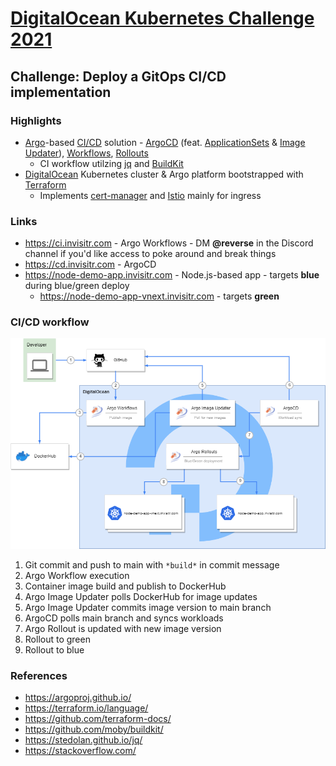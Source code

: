 # **[DigitalOcean Kubernetes Challenge 2021](https://www.digitalocean.com/community/pages/kubernetes-challenge)**

## **Challenge: Deploy a GitOps CI/CD implementation**

### **Highlights**

- [Argo](https://argoproj.github.io/)-based [CI/CD](https://en.wikipedia.org/wiki/CI/CD) solution - [ArgoCD](https://argoproj.github.io/cd) (feat. [ApplicationSets](https://argocd-applicationset.readthedocs.io/en/stable/) & [Image Updater](https://argocd-image-updater.readthedocs.io/en/stable/)), [Workflows](https://argoproj.github.io/argo-workflows/), [Rollouts](https://argoproj.github.io/argo-rollouts/)
    - CI workflow utilzing [jq](https://stedolan.github.io/jq/) and [BuildKit](https://github.com/moby/buildkit)
- [DigitalOcean](https://www.digitalocean.com) Kubernetes cluster & Argo platform bootstrapped with [Terraform](https://terraform.io)
    - Implements [cert-manager](https://cert-manager.io/) and [Istio](https://istio.io/) mainly for ingress

### **Links**
- https://ci.invisitr.com - Argo Workflows - DM **@reverse** in the Discord channel if you'd like access to poke around and break things
- https://cd.invisitr.com - ArgoCD
- https://node-demo-app.invisitr.com - Node.js-based app - targets **blue** during blue/green deploy
  - https://node-demo-app-vnext.invisitr.com - targets **green**

### **CI/CD workflow**

![if you're frustrated, it's because you're doing it wrong](/img/cicd.drawio.png)

1. Git commit and push to main with ```*build*``` in commit message
2. Argo Workflow execution
3. Container image build and publish to DockerHub
4. Argo Image Updater polls DockerHub for image updates
5. Argo Image Updater commits image version to main branch
6. ArgoCD polls main branch and syncs workloads
7. Argo Rollout is updated with new image version
8. Rollout to green
9. Rollout to blue

### **References**

- https://argoproj.github.io/
- https://terraform.io/language/
- https://github.com/terraform-docs/
- https://github.com/moby/buildkit/
- https://stedolan.github.io/jq/
- https://stackoverflow.com/